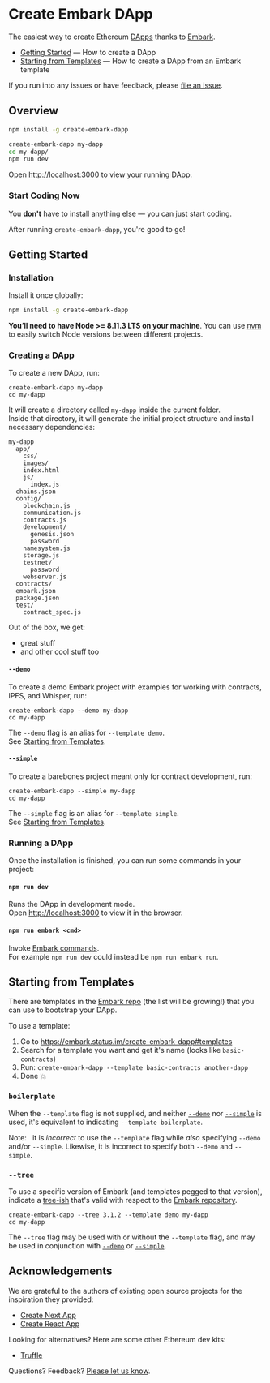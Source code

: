 # Create Embark DApp

The easiest way to create Ethereum [DApps](https://en.wikipedia.org/wiki/Decentralized_application) thanks to [Embark](https://embark.status.im/).

- [Getting Started](#getting-started) — How to create a DApp
- [Starting from Templates](#starting-from-templates) — How to create a DApp from an Embark template

If you run into any issues or have feedback, please [file an issue](https://github.com/michaelsbradleyjr/create-embark-dapp/issues/new).

## Overview

```sh
npm install -g create-embark-dapp

create-embark-dapp my-dapp
cd my-dapp/
npm run dev
```

Open [http://localhost:3000](http://localhost:3000) to view your running DApp.
<!--
<img width="600" alt="Create Embark DApp running in terminal" src="https://cloud.githubusercontent.com/assets/1026125/25556236/0ac91ca6-2cae-11e7-87ae-bb7974285063.png" />

<img width="600" alt="Create Embark DApp running in terminal" src="https://cloud.githubusercontent.com/assets/1026125/25556240/111fc3b6-2cae-11e7-84b6-961de4fd27f9.png" />
-->
### Start Coding Now

You **don't** have to install anything else &mdash; you can just start coding.

After running `create-embark-dapp`, you're good to go!

## Getting Started

### Installation

Install it once globally:

```sh
npm install -g create-embark-dapp
```

**You’ll need to have Node >= 8.11.3 LTS on your machine**. You can use [nvm](https://github.com/creationix/nvm#usage) to easily switch Node versions between different projects.

### Creating a DApp

To create a new DApp, run:

```
create-embark-dapp my-dapp
cd my-dapp
```

It will create a directory called `my-dapp` inside the current folder.<br>
Inside that directory, it will generate the initial project structure and install necessary dependencies:

```
my-dapp
  app/
    css/
    images/
    index.html
    js/
      index.js
  chains.json
  config/
    blockchain.js
    communication.js
    contracts.js
    development/
      genesis.json
      password
    namesystem.js
    storage.js
    testnet/
      password
    webserver.js
  contracts/
  embark.json
  package.json
  test/
    contract_spec.js
```

Out of the box, we get:

- great stuff
- and other cool stuff too

#### `--demo`

To create a demo Embark project with examples for working with contracts, IPFS, and Whisper, run:

```
create-embark-dapp --demo my-dapp
cd my-dapp
```

The `--demo` flag is an alias for `--template demo`.<br>
See [Starting from Templates](#starting-from-templates).

#### `--simple`

To create a barebones project meant only for contract development, run:

```
create-embark-dapp --simple my-dapp
cd my-dapp
```

The `--simple` flag is an alias for `--template simple`.<br>
See [Starting from Templates](#starting-from-templates).

### Running a DApp

Once the installation is finished, you can run some commands in your project:

#### `npm run dev`

Runs the DApp in development mode.<br>
Open [http://localhost:3000](http://localhost:3000) to view it in the browser.

#### `npm run embark <cmd>`

Invoke [Embark commands](https://embark.status.im/docs/embark_commands.html).<br>
For example `npm run dev` could instead be `npm run embark run`.

## Starting from Templates

There are templates in the [Embark repo](https://github.com/embark-framework/embark/tree/develop/templates/) (the list will be growing!) that you can use to bootstrap your DApp.

To use a template:

1.  Go to https://embark.status.im/create-embark-dapp#templates
2.  Search for a template you want and get it's name (looks like `basic-contracts`)
3.  Run: `create-embark-dapp --template basic-contracts another-dapp`
4.  Done 💥

### `boilerplate`

When the `--template` flag is not supplied, and neither [`--demo`](#--demo) nor [`--simple`](#--simple) is used, it's equivalent to indicating `--template boilerplate`.

Note: &nbsp; it is *incorrect* to use the `--template` flag while *also* specifying `--demo` and/or `--simple`. Likewise, it is incorrect to specify both `--demo` and `--simple`.

### `--tree`

To use a specific version of Embark (and templates pegged to that version), indicate a [tree-ish](https://git-scm.com/docs/gitglossary#gitglossary-aiddeftree-ishatree-ishalsotreeish) that's valid with respect to the [Embark repository](https://github.com/embark-framework/embark).

```
create-embark-dapp --tree 3.1.2 --template demo my-dapp
cd my-dapp
```

The `--tree` flag may be used with or without the `--template` flag, and may be used in conjunction with [`--demo`](#--demo) or [`--simple`](#--simple).

## Acknowledgements

We are grateful to the authors of existing open source projects for the inspiration they provided:

- [Create Next App](https://github.com/segmentio/create-next-app)
- [Create React App](https://github.com/facebook/create-react-app)

Looking for alternatives? Here are some other Ethereum dev kits:

- [Truffle](https://github.com/trufflesuite/truffle)

Questions? Feedback? [Please let us know](https://github.com/michaelsbradleyjr/create-embark-dapp/issues/new).

